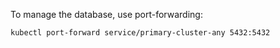 To manage the database, use port-forwarding:

    kubectl port-forward service/primary-cluster-any 5432:5432